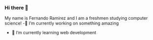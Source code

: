 ### Hi there 👋

My name is Fernando Ramirez and I am a freshmen studying computer science!
-🔭 I’m currently working on something amazing
- 🌱 I’m currently learning web development

